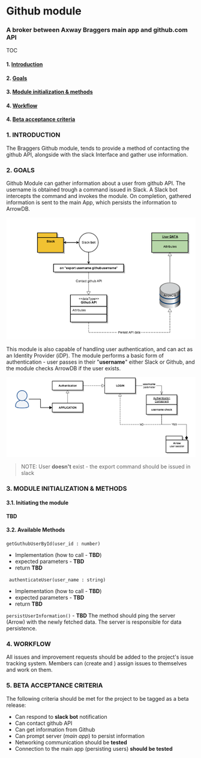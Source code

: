 # Github module
### A broker between Axway Braggers main app and github.com API

TOC

#### 1. [Introduction](#head1)
#### 2. [Goals](#head2)
#### 3. [Module initialization & methods](#head3)
#### 4. [Workflow](#head4)
#### 4. [Beta acceptance criteria](#head5)

### <a name="head1"></a> 1. INTRODUCTION

The Braggers Github module, tends to provide a method of contacting the github API, alongside with the slack Interface and gather use information.

### <a name="head2"></a>  2. GOALS

Github Module can gather information about a user from github API. The username is obtained trough a command issued in Slack. A Slack bot intercepts the command and invokes the module.
On completion, gathered information is sent to the main App, which persists the information to ArrowDB.
 
![User data Aggregation](https://github.com/AxwayBraggers/githubModule/blob/master/Resources/User%20data%20aggregation.png?raw=true)

This module is also capable of handling user authentication, and can act as an Identity Provider (iDP).
The module performs a basic form of authentication - user passes in their "**username**" either Slack or Github, and the module checks ArrowDB if the user exists.

![Login and Authentication](https://github.com/AxwayBraggers/githubModule/blob/master/Resources/Login%20and%20Authentication%20Procedure.png?raw=true)

> NOTE:
> User **doesn't** exist - the export command should be issued in slack


### <a name="head3"></a>  3. MODULE INITIALIZATION & METHODS

#### 3.1. Initiating the module 

**TBD**

#### 3.2. Available Methods 

```getGuthubUserById(user_id : number)```

*	Implementation (how to call - **TBD**)
*	expected parameters - **TBD**
*	return **TBD**

``` authenticateUser(user_name : string)```

*	Implementation (how to call - **TBD**)
*	expected parameters - **TBD**
*	return **TBD**

```persistUserInformation()``` - **TBD**
The method should ping the server (Arrow) with the newly fetched data. The server is responsible for data persistence. 


### <a name="head4"></a>  4. WORKFLOW

All issues and improvement requests should be added to the project's issue tracking system.
Members can (create and ) assign issues to themselves and work on them. 


### <a name="head5"></a>  5. BETA ACCEPTANCE CRITERIA

The following criteria should be met for the project to be tagged as a beta release:

* Can respond to **slack bot** notification
* Can contact github API
* Can get information from Github
* Can prompt server (*main app*) to persist information
* Networking communication should be **tested**
* Connection to the main app (persisting users) **should be tested**